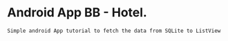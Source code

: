 # Android App BB - Hotel.
    Simple android App tutorial to fetch the data from SQLite to ListView

